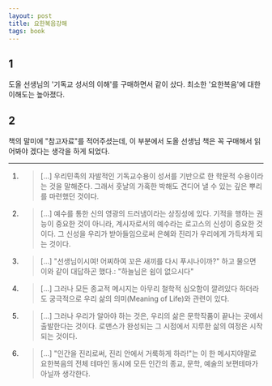 ```yaml
---
layout: post
title: 요한복음강해
tags: book
---
```


## 1
도올 선생님의 '기독교 성서의 이해'를 구매하면서 같이 샀다. 최소한 '요한복음'에 대한 이해도는 높아졌다.

## 2
책의 말미에 "참고자료"를 적어주셨는데, 이 부분에서 도올 선생님 책은 꼭 구매해서 읽어봐야 겠다는 생각을 하게 되었다.


----

1. > [...] 우리민족의 자발적인 기독교수용이 성서를 기반으로 한 학문적 수용이라는 것을 말해준다. 그래서 훗날의 가혹한 박해도 견디어 낼 수 있는 깊은 뿌리를 마련했던 것이다.

2. > [...] 예수를 통한 신의 영광의 드러냄이라는 상징성에 있다. 기적을 행하는 권능이 중요한 것이 아니라, 계시자로서의 예수라는 로고스의 신성이 중요한 것이다. 그 신성을 우리가 받아들임으로써 은혜와 진리가 우리에게 가득차게 되는 것이다.

3. > [...] "선생님이시여! 어찌하여 꼬은 새끼를 다시 푸시나이까?" 하고 물으면 이와 같이 대답하곤 했다.: "하늘님은 쉼이 없으시다"

4. > [...] 그러나 모든 종교적 메시지는 아무리 철학적 심오함이 깔려있다 하더라도 궁극적으로 우리 삶의 의미(Meaning of Life)와 관련이 있다.

5. > [...] 그러나 우리가 알아야 하는 것은, 우리의 삶은 문학작품이 끝나는 곳에서 출발한다는 것이다. 로맨스가 완성되는 그 시점에서 지루한 삶의 여정은 시작되는 것이다.

6. > [...] "인간을 진리로써, 진리 안에서 거룩하게 하라!"는 이 한 메시지야말로 요한복음의 전체 테마인 동시에 모든 인간의 종교, 문학, 예술의 보편테마가 아닐까 생각한다.

